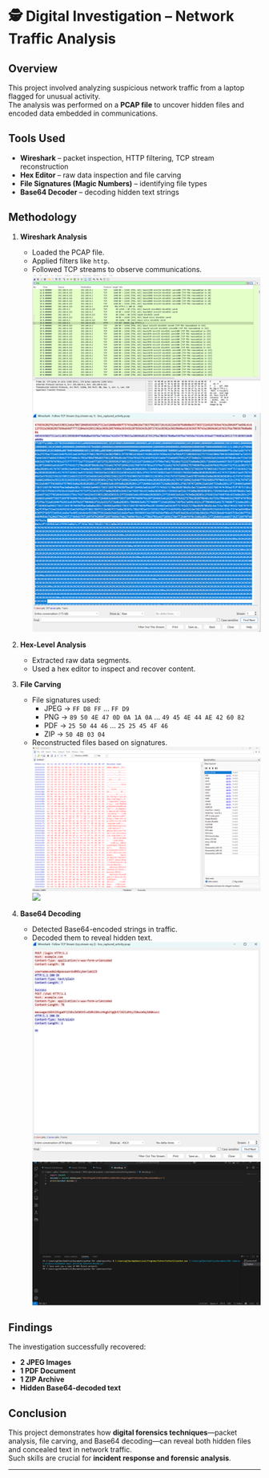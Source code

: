 # 🕵️ Digital Investigation – Network Traffic Analysis

## Overview
This project involved analyzing suspicious network traffic from a laptop flagged for unusual activity.  
The analysis was performed on a **PCAP file** to uncover hidden files and encoded data embedded in communications.

## Tools Used
- **Wireshark** – packet inspection, HTTP filtering, TCP stream reconstruction  
- **Hex Editor** – raw data inspection and file carving  
- **File Signatures (Magic Numbers)** – identifying file types  
- **Base64 Decoder** – decoding hidden text strings  

## Methodology
1. **Wireshark Analysis**
   - Loaded the PCAP file.
   - Applied filters like `http`.
   - Followed TCP streams to observe communications.
     <img src= "wireshark 1.png">
     <img src= "wireshark 2.png">
    

2. **Hex-Level Analysis**
   - Extracted raw data segments.
   - Used a hex editor to inspect and recover content.

3. **File Carving**
   - File signatures used:
     - JPEG → `FF D8 FF` … `FF D9`
     - PNG → `89 50 4E 47 0D 0A 1A 0A` … `49 45 4E 44 AE 42 60 82`
     - PDF → `25 50 44 46` … `25 25 45 4F 46`
     - ZIP → `50 4B 03 04`
   - Reconstructed files based on signatures.
      <img src= "Hex Editor 1.png">
      <img src= "BNS01.png">

4. **Base64 Decoding**
   - Detected Base64-encoded strings in traffic.
   - Decoded them to reveal hidden text.
      <img src= "wireshark 3.png">
     <img src= "base64 output.png">

## Findings
The investigation successfully recovered:
- **2 JPEG Images**
- **1 PDF Document**
- **1 ZIP Archive**
- **Hidden Base64-decoded text**

## Conclusion
This project demonstrates how **digital forensics techniques**—packet analysis, file carving, and Base64 decoding—can reveal both hidden files and concealed text in network traffic.  
Such skills are crucial for **incident response and forensic analysis**.

---
